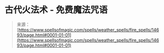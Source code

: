 <!--yml

category: 未分类

date: 2024-06-12 18:53:42

-->

# 古代火法术 - 免费魔法咒语

> 来源：[https://www.spellsofmagic.com/spells/weather_spells/fire_spells/14693/page.html#0001-01-01](https://www.spellsofmagic.com/spells/weather_spells/fire_spells/14693/page.html#0001-01-01)
